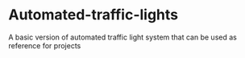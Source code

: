 # Automated-traffic-lights
A basic version of automated traffic light system that can be used as reference for projects
